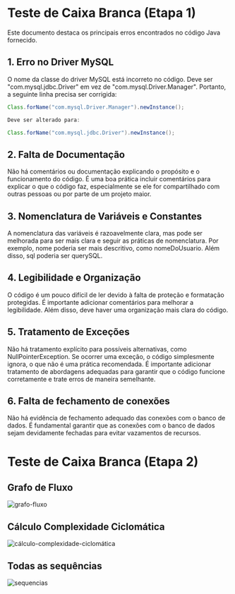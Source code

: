 # Teste de Caixa Branca (Etapa 1)

Este documento destaca os principais erros encontrados no código Java fornecido.

## 1. Erro no Driver MySQL

O nome da classe do driver MySQL está incorreto no código. Deve ser "com.mysql.jdbc.Driver" em vez de "com.mysql.Driver.Manager". Portanto, a seguinte linha precisa ser corrigida:

```java
Class.forName("com.mysql.Driver.Manager").newInstance();

Deve ser alterado para:

Class.forName("com.mysql.jdbc.Driver").newInstance();
```

## 2. Falta de Documentação
Não há comentários ou documentação explicando o propósito e o funcionamento do código. É uma boa prática incluir comentários para explicar o que o código faz, especialmente se ele for compartilhado com outras pessoas ou por parte de um projeto maior.

## 3. Nomenclatura de Variáveis ​​e Constantes
A nomenclatura das variáveis ​​é razoavelmente clara, mas pode ser melhorada para ser mais clara e seguir as práticas de nomenclatura. Por exemplo, nome poderia ser mais descritivo, como nomeDoUsuario. Além disso, sql poderia ser querySQL.

## 4. Legibilidade e Organização
O código é um pouco difícil de ler devido à falta de proteção e formatação protegidas. É importante adicionar comentários para melhorar a legibilidade. Além disso, deve haver uma organização mais clara do código.

## 5. Tratamento de Exceções
Não há tratamento explícito para possíveis alternativas, como NullPointerException. Se ocorrer uma exceção, o código simplesmente ignora, o que não é uma prática recomendada. É importante adicionar tratamento de abordagens adequadas para garantir que o código funcione corretamente e trate erros de maneira semelhante.

## 6. Falta de fechamento de conexões
Não há evidência de fechamento adequado das conexões com o banco de dados. É fundamental garantir que as conexões com o banco de dados sejam devidamente fechadas para evitar vazamentos de recursos.

# Teste de Caixa Branca (Etapa 2)
## Grafo de Fluxo
![grafo-fluxo](https://github.com/marcustakeyasu/teste-caixa-branca/assets/116593545/7362184f-b6f6-4f6c-9a25-fe72e33efc05)

## Cálculo Complexidade Ciclomática
![cálculo-complexidade-ciclomática](https://github.com/marcustakeyasu/teste-caixa-branca/assets/116593545/ba46fa0b-10c9-4b92-9db7-ac13badb5e71)

## Todas as sequências
![sequencias](https://github.com/marcustakeyasu/teste-caixa-branca/assets/116593545/06ae5821-beca-4aac-a82e-329b749ff71f)
